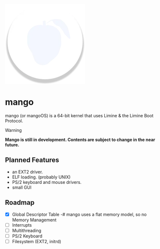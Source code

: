 ![logo](https://raw.githubusercontent.com/cosmicdaman/mango/refs/heads/master/.art/logo.webp)
# mango
mango (or mangoOS) is a 64-bit kernel that uses Limine & the Limine Boot Protocol.
> [!WARNING]
> **Mango is still in development. Contents are subject to change in the near future.**
## Planned Features
- an EXT2 driver.
- ELF loading. (probably UNIX)
- PS/2 keyboard and mouse drivers.
- small GUI
## Roadmap
- [X] Global Descriptor Table
-# mango uses a flat memory model, so no Memory Management
- [ ] Interrupts
- [ ] Multithreading
- [ ] PS/2 Keyboard 
- [ ] Filesystem (EXT2, initrd)

